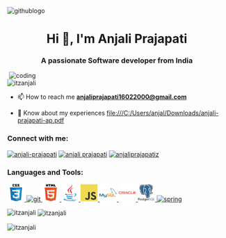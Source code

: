 ![githublogo](https://github.com/itzanjali/itzanjali/assets/130127087/6df7ad1f-2ff7-42ac-b773-2803281ded48)



<h1 align="center">Hi 👋, I'm Anjali Prajapati</h1>
<h3 align="center">A passionate Software developer from India</h3>

<img align="right" alt="coding" width="500" src="https://www.bing.com/th/id/OGC.eaa9cff191c448dd0884ad794d675a84?pid=1.7&rurl=https%3a%2f%2fcdn.dribbble.com%2fusers%2f2704414%2fscreenshots%2f7466903%2fmedia%2fb08ab576316bd4582fef189f471cd9e5.gif&ehk=J5k6tuXpGVUB5k%2fDC7kSVFrP6vERLL57AOZNn8TF48w%3d">

<p align="left"> <img src="https://komarev.com/ghpvc/?username=itzanjali&label=Profile%20views&color=0e75b6&style=flat" alt="itzanjali" /> </p>

- 📫 How to reach me **anjaliprajapati16022000@gmail.com**

- 📄 Know about my experiences [file:///C:/Users/anjal/Downloads/anjali-prajapati-ap.pdf](file:///C:/Users/anjal/Downloads/anjali-prajapati-ap.pdf)

<h3 align="left">Connect with me:</h3>
<p align="left">
<a href="https://linkedin.com/in/anjali-prajapati" target="blank"><img align="center" src="https://raw.githubusercontent.com/rahuldkjain/github-profile-readme-generator/master/src/images/icons/Social/linked-in-alt.svg" alt="anjali-prajapati" height="30" width="40" /></a>
<a href="https://fb.com/anjali prajapati" target="blank"><img align="center" src="https://raw.githubusercontent.com/rahuldkjain/github-profile-readme-generator/master/src/images/icons/Social/facebook.svg" alt="anjali prajapati" height="30" width="40" /></a>
<a href="https://instagram.com/anjaliprajapatiz" target="blank"><img align="center" src="https://raw.githubusercontent.com/rahuldkjain/github-profile-readme-generator/master/src/images/icons/Social/instagram.svg" alt="anjaliprajapatiz" height="30" width="40" /></a>
</p>

<h3 align="left">Languages and Tools:</h3>
<p align="left"> <a href="https://www.w3schools.com/css/" target="_blank" rel="noreferrer"> <img src="https://raw.githubusercontent.com/devicons/devicon/master/icons/css3/css3-original-wordmark.svg" alt="css3" width="40" height="40"/> </a> <a href="https://git-scm.com/" target="_blank" rel="noreferrer"> <img src="https://www.vectorlogo.zone/logos/git-scm/git-scm-icon.svg" alt="git" width="40" height="40"/> </a> <a href="https://www.w3.org/html/" target="_blank" rel="noreferrer"> <img src="https://raw.githubusercontent.com/devicons/devicon/master/icons/html5/html5-original-wordmark.svg" alt="html5" width="40" height="40"/> </a> <a href="https://www.java.com" target="_blank" rel="noreferrer"> <img src="https://raw.githubusercontent.com/devicons/devicon/master/icons/java/java-original.svg" alt="java" width="40" height="40"/> </a> <a href="https://developer.mozilla.org/en-US/docs/Web/JavaScript" target="_blank" rel="noreferrer"> <img src="https://raw.githubusercontent.com/devicons/devicon/master/icons/javascript/javascript-original.svg" alt="javascript" width="40" height="40"/> </a> <a href="https://www.mysql.com/" target="_blank" rel="noreferrer"> <img src="https://raw.githubusercontent.com/devicons/devicon/master/icons/mysql/mysql-original-wordmark.svg" alt="mysql" width="40" height="40"/> </a> <a href="https://www.oracle.com/" target="_blank" rel="noreferrer"> <img src="https://raw.githubusercontent.com/devicons/devicon/master/icons/oracle/oracle-original.svg" alt="oracle" width="40" height="40"/> </a> <a href="https://www.postgresql.org" target="_blank" rel="noreferrer"> <img src="https://raw.githubusercontent.com/devicons/devicon/master/icons/postgresql/postgresql-original-wordmark.svg" alt="postgresql" width="40" height="40"/> </a> <a href="https://spring.io/" target="_blank" rel="noreferrer"> <img src="https://www.vectorlogo.zone/logos/springio/springio-icon.svg" alt="spring" width="40" height="40"/> </a> </p>

<p><img align="left" src="https://github-readme-stats.vercel.app/api/top-langs?username=itzanjali&show_icons=true&locale=en&layout=compact" alt="itzanjali" /></p>

<p>&nbsp;<img align="center" src="https://github-readme-stats.vercel.app/api?username=itzanjali&show_icons=true&locale=en" alt="itzanjali" /></p>

<p><img align="center" src="https://github-readme-streak-stats.herokuapp.com/?user=itzanjali&" alt="itzanjali" /></p>
